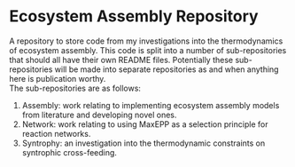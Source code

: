 # Ecosystem Assembly Repository
A repository to store code from my investigations into the thermodynamics of ecosystem assembly.
This code is split into a number of sub-repositories that should all have their own README files.
Potentially these sub-repositories will be made into separate repositories as and when anything here is publication worthy.\
The sub-repositories are as follows:
1) Assembly: work relating to implementing ecosystem assembly models from literature and developing novel ones.
2) Network: work relating to using MaxEPP as a selection principle for reaction networks.
3) Syntrophy: an investigation into the thermodynamic constraints on syntrophic cross-feeding.
